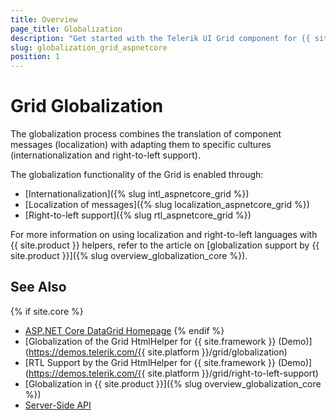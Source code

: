 ```yaml
---
title: Overview
page_title: Globalization
description: "Get started with the Telerik UI Grid component for {{ site.framework }} and learn about the globalization options it supports."
slug: globalization_grid_aspnetcore
position: 1
---
```


# Grid Globalization

The globalization process combines the translation of component messages (localization) with adapting them to specific cultures (internationalization and right-to-left support).

The globalization functionality of the Grid is enabled through:
* [Internationalization]({% slug intl_aspnetcore_grid %})
* [Localization of messages]({% slug localization_aspnetcore_grid %})
* [Right-to-left support]({% slug rtl_aspnetcore_grid %})

For more information on using localization and right-to-left languages with {{ site.product }} helpers, refer to the article on [globalization support by {{ site.product }}]({% slug overview_globalization_core %}).

## See Also

{% if site.core %}
* [ASP.NET Core DataGrid Homepage](https://www.telerik.com/aspnet-core-ui/grid)
{% endif %}
* [Globalization of the Grid HtmlHelper for {{ site.framework }} (Demo)](https://demos.telerik.com/{{ site.platform }}/grid/globalization)
* [RTL Support by the Grid HtmlHelper for {{ site.framework }} (Demo)](https://demos.telerik.com/{{ site.platform }}/grid/right-to-left-support)
* [Globalization in {{ site.product }}]({% slug overview_globalization_core %})
* [Server-Side API](/api/grid)

